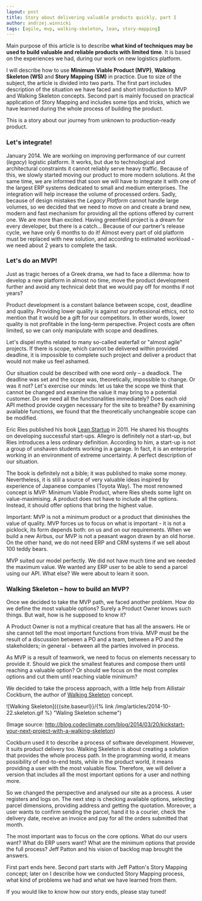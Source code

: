 ```yaml
---
layout: post
title: Story about delivering valuable products quickly, part I
author: andrzej.winnicki
tags: [agile, mvp, walking-skeleton, lean, story-mapping]
---
```


Main purpose of this article is to describe **what kind of techniques may be used to
build valuable and reliable products with limited time**. It is based on the
experiences we had, during our work on new logistics platform.

I will describe how to use **Minimum Viable Product (MVP)**, **Walking Skeleton (WS)**
and **Story Mapping (SM)** in practice. Due to size of the subject, the
article is divided into two parts. The first part includes description of the situation
we have faced and short introduction to MVP and Walking Skeleton concepts.
Second part is mainly focused on practical application of Story Mapping and includes
some tips and tricks, which we have learned during the whole process of building the product.

This is a story about our journey from unknown to production-ready product.

### Let's integrate!

January 2014. We are working on improving performance of our current (*legacy*) logistic  platform.
It works, but due to technological and architectural constraints it cannot reliably serve heavy traffic.
Because of this, we slowly started moving our product to more modern solutions.
At the same time, we are informed that soon we will have to integrate it with one of the largest
ERP systems dedicated to small and medium enterprises. The integration will help increase
the volume of processed orders. Sadly, because of design mistakes the *Legacy Platform* cannot handle large volumes,
so we decided that we need to move on and create a brand new, modern and fast mechanism
for providing all the options offered by current one. We are more than excited.
Having greenfield project is a dream for every developer, but there is a catch...
Because of our partner's release cycle, we have only 6 months to do it!
Almost every part of old platform must be replaced with new solution, and according to
estimated workload - we need about 2 years to complete the task.

### Let's do an MVP!

Just as tragic heroes of a Greek drama, we had to face a dilemma: how to develop a new
platform in almost no time, move the product development further and avoid any technical debt
that we would pay off for months if not years?

Product development is a constant balance between scope, cost, deadline and quality.
Providing lower quality is against our professional ethics, not to mention that it
would be a gift for our competitors. In other words, lower quality is not
profitable in the long-term perspective. Project costs are often limited, so we can only
manipulate with scope and deadlines.

Let's dispel myths related to many so-called waterfall or "almost agile" projects.
If there is scope, which cannot be delivered within provided deadline, it is impossible to complete
such project and deliver a product that would not make us feel ashamed.

Our situation could be described with one word only – a deadlock. The deadline was set and the scope was,
theoretically, impossible to change. Or was it not? Let's exercise our minds: let us take the scope we
think that cannot be changed and examine the value it may bring to a potential customer.
Do we need all the functionalities immediately? Does each old API method provide oxygen necessary for the site to breathe?
By examining available functions, we found that the theoretically unchangeable scope can be modified.

Eric Ries published his book [Lean Startup](http://theleanstartup.com/) in 2011. He shared
his thoughts on developing successful start-ups. Allegro is definitely not a start-up,
but Ries introduces a less ordinary definition. According to him, a start-up is not a
group of unshaven students working in a garage. In fact, it is an enterprise working
in an environment of extreme uncertainty. A perfect description of our situation.

The book is definitely not a bible; it was published to make some money. Nevertheless, it is still a
source of very valuable ideas inspired by experience of Japanese companies (Toyota Way).
The most renowned concept is MVP: Minimum Viable Product, where Ries sheds some light on value-maximising.
A product does not have to include all the options. Instead, it should offer options that bring the highest value.

Important: MVP is not a minimum product or a product that diminishes the value of quality.
MVP forces us to focus on what is important - it is not a picklock, its form depends both:
on us and on our requirements. When we build a new Airbus, our MVP is not a peasant wagon drawn by an old horse.
On the other hand, we do not need ERP and CRM systems if we sell about 100 teddy bears.

MVP suited our model perfectly. We did not have much time and we needed the maximum value.
We wanted any ERP user to be able to send a parcel using our API. What else? We were about
to learn it soon.

### Walking Skeleton – how to build an MVP?


Once we decided to take the MVP path, we faced another problem. How do we define the most
valuable options? Surely a Product Owner knows such things. But wait, how is he supposed to know it?

A Product Owner is not a mythical creature that has all the answers. He or she cannot tell the
most important functions from trivia. MVP must be the result of a discussion between a PO and a team,
between a PO and the stakeholders; in general - between all the parties involved in process.

As MVP is a result of teamwork, we need to focus on elements necessary to provide it.
Should we pick the smallest features and compose them until reaching a valuable option?
Or should we focus on the most complex options and cut them until reaching viable minimum?

We decided to take the process approach, with a little help from Allistair Cockburn,
the author of [Walking Skeleton](http://alistair.cockburn.us/Walking+skeleton) concept.

![Walking Skeleton]({{site.baseurl}}/{% link /img/articles/2014-10-22.skeleton.gif %} "Waling Skeleton scheme")

(Image source: http://blog.codeclimate.com/blog/2014/03/20/kickstart-your-next-project-with-a-walking-skeleton)

Cockburn used it to describe a process of software development. However, it suits product
delivery too. Walking Skeleton is about creating a solution that provides the whole process path.
In the programming world, it means possibility of end-to-end tests, while in the product world,
it means providing a user with the most valuable flow. Therefore, we will deliver a version that includes
all the most important options for a user and nothing more.

So we changed the perspective and analysed our site as a process. A user registers and logs on.
The next step is checking available options, selecting parcel dimensions,
providing address and getting the quotation. Moreover, a user wants to confirm sending the parcel,
hand it to a courier, check the delivery date, receive an invoice and pay
for all the orders submitted that month.

The most important was to focus on the core options. What do our users want?
What do ERP users want? What are the minimum options that provide the full process?
Jeff Patton and his vision of backlog map brought the answers.

First part ends here. Second part starts with Jeff Patton's Story Mapping concept;
later on I describe how we conducted Story Mapping process,
what kind of problems we had and what we have learned from them.

If you would like to know how our story ends, please stay tuned!
